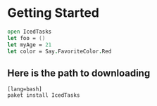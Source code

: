 # Getting Started

```fsharp
open IcedTasks
let foo = ()
let myAge = 21
let color = Say.FavoriteColor.Red
```

## Here is the path to downloading

    [lang=bash]
    paket install IcedTasks


